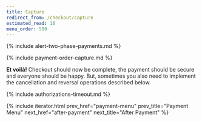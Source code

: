 ```yaml
---
title: Capture
redirect_from: /checkout/capture
estimated_read: 10
menu_order: 500
---
```


{% include alert-two-phase-payments.md %}

{% include payment-order-capture.md %}

**Et voilà!** Checkout should now be complete, the payment should be secure and
everyone should be happy. But, sometimes you also need to implement the
cancellation and reversal operations described below.

{% include authorizations-timeout.md %}

{% include iterator.html prev_href="payment-menu"
                         prev_title="Payment Menu"
                         next_href="after-payment"
                         next_title="After Payment" %}
